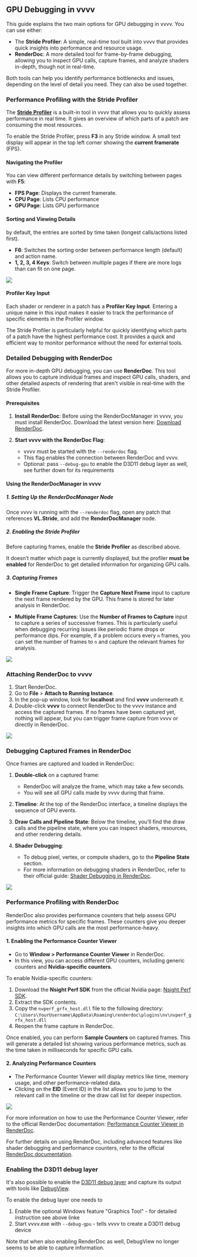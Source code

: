 ## GPU Debugging in vvvv

This guide explains the two main options for GPU debugging in vvvv. You can use either:

- The **Stride Profiler**: A simple, real-time tool built into vvvv that provides quick insights into performance and resource usage.
- **RenderDoc**: A more detailed tool for frame-by-frame debugging, allowing you to inspect GPU calls, capture frames, and analyze shaders in-depth, though not in real-time.

Both tools can help you identify performance bottlenecks and issues, depending on the level of detail you need. They can also be used together.

### Performance Profiling with the Stride Profiler

The [**Stride Profiler**](https://doc.stride3d.net/4.2/en/manual/troubleshooting/profiling.html) is a built-in tool in vvvv that allows you to quickly assess performance in real time. It gives an overview of which parts of a patch are consuming the most resources.

To enable the Stride Profiler, press **F3** in any Stride window. A small text display will appear in the top left corner showing the **current framerate** (FPS).
  
#### Navigating the Profiler

You can view different performance details by switching between pages with **F5**:
- **FPS Page**: Displays the current framerate.
- **CPU Page**: Lists CPU performance
- **GPU Page**: Lists GPU performance

#### Sorting and Viewing Details
by default, the entries are sorted by time taken (longest calls/actions listed first).
- **F6**: Switches the sorting order between performance length (default) and action name.
- **1, 2, 3, 4 Keys**: Switch between multiple pages if there are more logs than can fit on one page.

![](../../../images/libraries/3d/stride_profiler.png)

#### Profiler Key Input

Each shader or renderer in a patch has a **Profiler Key Input**. Entering a unique name in this input makes it easier to track the performance of specific elements in the Profiler window.

The Stride Profiler is particularly helpful for quickly identifying which parts of a patch have the highest performance cost. It provides a quick and efficient way to monitor performance without the need for external tools.

### Detailed Debugging with RenderDoc

For more in-depth GPU debugging, you can use **RenderDoc**. This tool allows you to capture individual frames and inspect GPU calls, shaders, and other detailed aspects of rendering that aren't visible in real-time with the Stride Profiler.

#### Prerequisites

1. **Install RenderDoc**: Before using the RenderDocManager in vvvv, you must install RenderDoc. Download the latest version here: [Download RenderDoc](https://renderdoc.org).

2. **Start vvvv with the RenderDoc Flag**:
   - vvvv must be started with the `--renderdoc` flag.
   - This flag enables the connection between RenderDoc and vvvv.
   - Optional: pass `--debug-gpu` to enable the D3D11 debug layer as well, see further down for its requirements

#### Using the RenderDocManager in vvvv

##### 1. Setting Up the RenderDocManager Node

Once vvvv is running with the `--renderdoc` flag, open any patch that references **VL.Stride**, and add the **RenderDocManager** node.

##### 2. Enabling the Stride Profiler

Before capturing frames, enable the **Stride Profiler** as described above.

It doesn’t matter which page is currently displayed, but the profiler **must be enabled** for RenderDoc to get detailed information for organizing GPU calls.

##### 3. Capturing Frames

- **Single Frame Capture**: Trigger the **Capture Next Frame** input to capture the next frame rendered by the GPU. This frame is stored for later analysis in RenderDoc.
  
- **Multiple Frame Captures**: Use the **Number of Frames to Capture** input to capture a series of successive frames. This is particularly useful when debugging recurring issues like periodic frame drops or performance dips. For example, if a problem occurs every `n` frames, you can set the number of frames to `n` and capture the relevant frames for analysis.

![](../../../images/libraries/3d/renderdoc_node.png)

### Attaching RenderDoc to vvvv

1. Start RenderDoc.
2. Go to **File** > **Attach to Running Instance**.
3. In the pop-up window, look for **localhost** and find **vvvv** underneath it.
4. Double-click **vvvv** to connect RenderDoc to the vvvv instance and access the captured frames. If no frames have been captured yet, nothing will appear, but you can trigger frame capture from vvvv or directly in RenderDoc.

![](../../../images/libraries/3d/attach.png)

### Debugging Captured Frames in RenderDoc

Once frames are captured and loaded in RenderDoc:
1. **Double-click** on a captured frame:
   - RenderDoc will analyze the frame, which may take a few seconds.
   - You will see all GPU calls made by vvvv during that frame.

2. **Timeline**: At the top of the RenderDoc interface, a timeline displays the sequence of GPU events.

3. **Draw Calls and Pipeline State**: Below the timeline, you’ll find the draw calls and the pipeline state, where you can inspect shaders, resources, and other rendering details.

4. **Shader Debugging**: 
   - To debug pixel, vertex, or compute shaders, go to the **Pipeline State** section.
   - For more information on debugging shaders in RenderDoc, refer to their official guide: [Shader Debugging in RenderDoc](https://renderdoc.org/docs/how/how_debug_shader.html).

![](../../../images/libraries/3d/renderdoc.png)

### Performance Profiling with RenderDoc

RenderDoc also provides performance counters that help assess GPU performance metrics for specific frames. These counters give you deeper insights into which GPU calls are the most performance-heavy.

#### 1. Enabling the Performance Counter Viewer

- Go to **Window > Performance Counter Viewer** in RenderDoc.
- In this view, you can access different GPU counters, including generic counters and **Nvidia-specific counters**.

To enable Nvidia-specific counters:
1. Download the **Nsight Perf SDK** from the official Nvidia page: [Nsight Perf SDK](https://developer.nvidia.com/nsight-perf-sdk).
2. Extract the SDK contents.
3. Copy the `nvperf_grfx_host.dll` file to the following directory:
`C:\Users\YourUsername\AppData\Roaming\renderdoc\plugins\nv\nvperf_grfx_host.dll`
4. Reopen the frame capture in RenderDoc.
  
Once enabled, you can perform **Sample Counters** on captured frames. This will generate a detailed list showing various performance metrics, such as the time taken in milliseconds for specific GPU calls.

#### 2. Analyzing Performance Counters

- The Performance Counter Viewer will display metrics like time, memory usage, and other performance-related data.
- Clicking on the **EID** (Event ID) in the list allows you to jump to the relevant call in the timeline or the draw call list for deeper inspection.

![](../../../images/libraries/3d/counter_view.png)

For more information on how to use the Performance Counter Viewer, refer to the official RenderDoc documentation: [Performance Counter Viewer in RenderDoc](https://renderdoc.org/docs/window/performance_counter_viewer.html).

For further details on using RenderDoc, including advanced features like shader debugging and performance counters, refer to the official [RenderDoc documentation](https://renderdoc.org/docs/).

### Enabling the D3D11 debug layer

It's also possible to enable the [D3D11 debug layer](https://learn.microsoft.com/en-us/windows/win32/direct3d11/overviews-direct3d-11-devices-layers) and capture its output with tools like [DebugView](https://learn.microsoft.com/en-us/sysinternals/downloads/debugview).

To enable the debug layer one needs to
  1. Enable the optional Windows feature "Graphics Tool" - for detailed instruction see above linke
  2. Start vvvv.exe with `--debug-gpu` - tells vvvv to create a D3D11 debug device

Note that when also enabling RenderDoc as well, DebugView no longer seems to be able to capture information.
